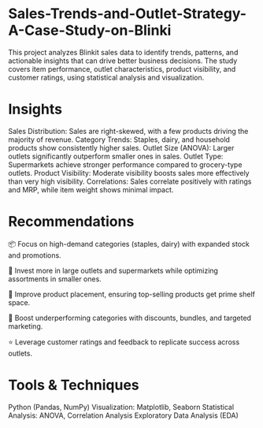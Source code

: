 # Sales-Trends-and-Outlet-Strategy-A-Case-Study-on-Blinki
This project analyzes Blinkit sales data to identify trends, patterns, and actionable insights that can drive better business decisions. The study covers item performance, outlet characteristics, product visibility, and customer ratings, using statistical analysis and visualization.

# Insights

Sales Distribution: Sales are right-skewed, with a few products driving the majority of revenue.
Category Trends: Staples, dairy, and household products show consistently higher sales.
Outlet Size (ANOVA): Larger outlets significantly outperform smaller ones in sales.
Outlet Type: Supermarkets achieve stronger performance compared to grocery-type outlets.
Product Visibility: Moderate visibility boosts sales more effectively than very high visibility.
Correlations: Sales correlate positively with ratings and MRP, while item weight shows minimal impact.

# Recommendations

📦 Focus on high-demand categories (staples, dairy) with expanded stock and promotions.

🏬 Invest more in large outlets and supermarkets while optimizing assortments in smaller ones.

🛒 Improve product placement, ensuring top-selling products get prime shelf space.

🎯 Boost underperforming categories with discounts, bundles, and targeted marketing.

⭐ Leverage customer ratings and feedback to replicate success across outlets.

# Tools & Techniques

Python (Pandas, NumPy)
Visualization: Matplotlib, Seaborn
Statistical Analysis: ANOVA, Correlation Analysis
Exploratory Data Analysis (EDA)
